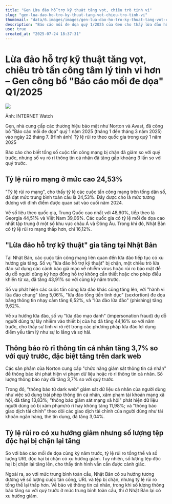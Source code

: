 ```yaml
---
title: "Gen Lừa đảo hỗ trợ kỹ thuật tăng vọt, chiêu trò tinh vi"
slug: "gen-lua-dao-ho-tro-ky-thuat-tang-vot-chieu-tro-tinh-vi"
thumbnail: "data/6.images/images/gen-lua-dao-ho-tro-ky-thuat-tang-vot-chieu-tro-tinh-vi.webp"
description: "Báo cáo mối đe dọa quý 1/2025 của Gen cho thấy lừa đảo hỗ trợ kỹ thuật tăng vọt, các chiêu trò đánh vào tâm lý tinh vi hơn và rò rỉ thông tin cá nhân tăng mạnh."
use: true
created_at: "2025-07-24 18:37:31"
---
```


# Lừa đảo hỗ trợ kỹ thuật tăng vọt, chiêu trò tấn công tâm lý tinh vi hơn – Gen công bố "Báo cáo mối đe dọa" Q1/2025

![](/images/20250724-00000002-impiw-000-1-view.webp)

Ảnh: INTERNET Watch

Gen, nhà cung cấp các thương hiệu bảo mật như Norton và Avast, đã công bố "Báo cáo mối đe dọa" quý 1 năm 2025 (tháng 1 đến tháng 3 năm 2025) vào ngày 22 tháng 7.
[Hình ảnh] Tỷ lệ rủi ro theo quốc gia trong quý 1 năm 2025

Báo cáo cho biết tổng số cuộc tấn công mạng bị chặn đã giảm so với quý trước, nhưng số vụ rò rỉ thông tin cá nhân đã tăng gấp khoảng 3 lần so với quý trước.

## Tỷ lệ rủi ro mạng ở mức cao 24,53%

"Tỷ lệ rủi ro mạng", cho thấy tỷ lệ các cuộc tấn công mạng trên tổng dân số, đã đạt mức trung bình toàn cầu là 24,53%. Đây được cho là mức tương đương với đỉnh điểm được quan sát vào cuối năm 2024.

Về số liệu theo quốc gia, Trung Quốc cao nhất với 48,60%, tiếp theo là Georgia 44,51% và Việt Nam 39,06%. Các quốc gia có tỷ lệ mối đe dọa cao nhất tập trung ở một số khu vực châu Á và Đông Âu. Trong khi đó, Nhật Bản có tỷ lệ rủi ro mạng thấp hơn, chỉ 16,12%.

## "Lừa đảo hỗ trợ kỹ thuật" gia tăng tại Nhật Bản

Tại Nhật Bản, các cuộc tấn công mạng liên quan đến lừa đảo tiếp tục có xu hướng gia tăng. Số vụ "lừa đảo hỗ trợ kỹ thuật" bị chặn, một chiêu trò lừa đảo sử dụng các cảnh báo giả mạo về nhiễm virus hoặc rủi ro bảo mật để dụ dỗ người dùng ký hợp đồng hỗ trợ không cần thiết hoặc cho phép điều khiển từ xa, đã tăng 43,91% so với cùng kỳ năm trước.

Số vụ phát hiện các cuộc tấn công lừa đảo khác cũng tăng lên, với "hành vi lừa đảo chung" tăng 5,06%, "lừa đảo tống tiền tình dục" (sextortion) đe dọa bằng thông tin nhạy cảm tăng 6,52%, và "lừa đảo lừa đảo" (phishing) tăng 9,62%.

Về xu hướng lừa đảo, số vụ "lừa đảo mạo danh" (impersonation fraud) dụ dỗ người dùng tự lây nhiễm vào thiết bị của họ đã tăng 44,16% so với năm trước, cho thấy sự tinh vi rõ rệt trong các phương pháp lừa đảo lợi dụng điểm yếu tâm lý như sự lo lắng và sợ hãi.

## Thông báo rò rỉ thông tin cá nhân tăng 3,7% so với quý trước, đặc biệt tăng trên dark web

Các sản phẩm của Norton cung cấp "chức năng giám sát thông tin cá nhân" để thông báo khi phát hiện vi phạm dữ liệu hoặc rò rỉ thông tin cá nhân. Số lượng thông báo này đã tăng 3,7% so với quý trước.

Trong đó, "thông báo từ dark web" giám sát dữ liệu cá nhân của người dùng như việc sử dụng trái phép thông tin cá nhân, xâm phạm tài khoản mạng xã hội, đã tăng 13,83%; "thông báo giám sát mạng xã hội" phát hiện dữ liệu người dùng có bị xâm phạm/rò rỉ hay không tăng 11,98%; và "thông báo giao dịch tài chính" theo dõi các giao dịch tài chính của người dùng như tài khoản ngân hàng, thẻ tín dụng, đã tăng 3,04%.

## Tỷ lệ rủi ro có xu hướng giảm nhưng số lượng tệp độc hại bị chặn lại tăng

So với báo cáo mối đe dọa cùng kỳ năm trước, tỷ lệ rủi ro tổng thể và số lượng URL độc hại bị chặn có xu hướng giảm. Tuy nhiên, số lượng tệp độc hại bị chặn lại tăng lên, cho thấy tình hình vẫn cần được cảnh giác.

Ngoài ra, so với mức trung bình toàn cầu, Nhật Bản có xu hướng tương đương về số lượng cuộc tấn công, URL và tệp bị chặn, nhưng tỷ lệ rủi ro tổng thể lại thấp hơn. Về bảo vệ thông tin cá nhân, trong khi số lượng thông báo tăng so với quý trước ở mức trung bình toàn cầu, thì ở Nhật Bản lại có xu hướng giảm.